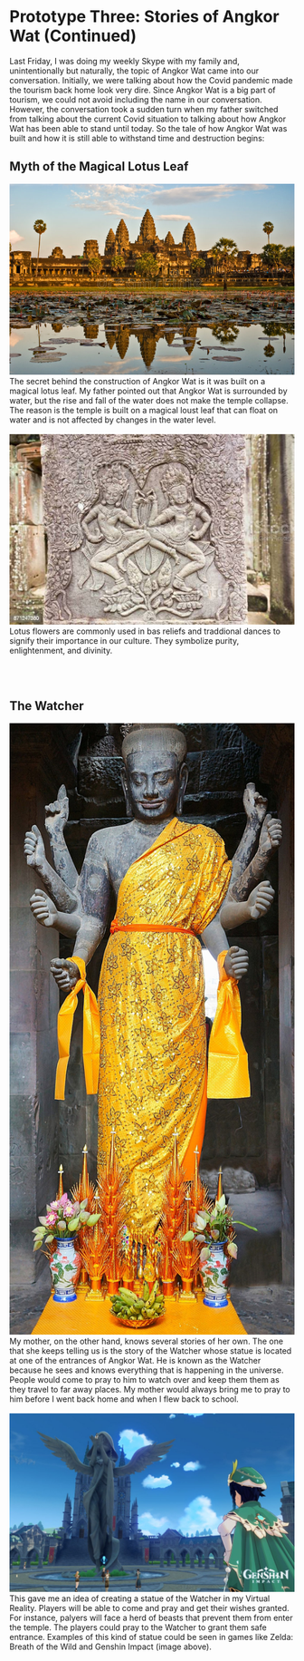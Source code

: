 
# Prototype Three: Stories of Angkor Wat (Continued) 
Last Friday, I was doing my weekly Skype with my family and, unintentionally but naturally, the topic of Angkor Wat came into our conversation. Initially, we were talking about how the Covid pandemic made the tourism back home look very dire. Since Angkor Wat is a big part of tourism, we could not avoid including the name in our conversation. However, the conversation took a sudden turn when my father switched from talking about the current Covid situation to talking about how Angkor Wat has been able to stand until today. So the tale of how Angkor Wat was built and how it is still able to withstand time and destruction begins:

## Myth of the Magical Lotus Leaf
<img src="images/angkorwater.jpeg">
The secret behind the construction of Angkor Wat is it was built on a magical lotus leaf. My father pointed out that Angkor Wat is surrounded by water, but the rise and fall of the water does not make the temple collapse. The reason is the temple is built on a magical loust leaf that can float on water and is not affected by changes in the water level. 
<br/><br/> 

<img src="images/lotus1.jpeg">
Lotus flowers are commonly used in bas reliefs and traddional dances to signify their importance in our culture. They symbolize purity, enlightenment, and divinity. 

<br/><br/> 
<!-- <img src="images/entrance.png" width="800" height="434"> -->
## The Watcher

<img src="images/taReach.jpeg" width="600" height="1079">
My mother, on the other hand, knows several stories of her own. The one that she keeps telling us is the story of the Watcher whose statue is located at one of the entrances of Angkor Wat. He is known as the Watcher because he sees and knows everything that is happening in the universe. People would come to pray to him to watch over and keep them them as they travel to far away places. My mother would always bring me to pray to him before I went back home and when I flew back to school.
<br/><br/> 
<img src="images/genshin.jpeg">
This gave me an idea of creating a statue of the Watcher in my Virtual Reality. Players will be able to come and pray and get their wishes granted. For instance, palyers will face a herd of beasts that prevent them from enter the temple. The players could pray to the Watcher to grant them safe entrance. Examples of this kind of statue could be seen in games like Zelda: Breath of the Wild and Genshin Impact (image above). 
